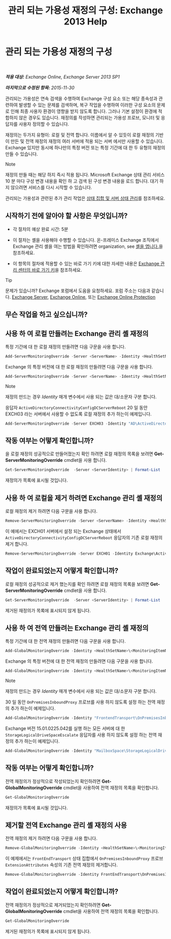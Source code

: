 ﻿---
title: '관리 되는 가용성 재정의 구성: Exchange 2013 Help'
TOCTitle: 관리 되는 가용성 재정의 구성
ms:assetid: c8f315b3-1d5e-4ad9-8bea-9c3a4a13ebfc
ms:mtpsurl: https://technet.microsoft.com/ko-kr/library/Dn482055(v=EXCHG.150)
ms:contentKeyID: 59890397
ms.date: 05/22/2018
mtps_version: v=EXCHG.150
ms.translationtype: MT
---

# 관리 되는 가용성 재정의 구성

 

_**적용 대상:** Exchange Online, Exchange Server 2013 SP1_

_**마지막으로 수정된 항목:** 2015-11-30_

관리되는 가용성은 연속 검색을 수행하여 Exchange 구성 요소 또는 해당 종속성과 관련하여 발생할 수 있는 문제를 검색하며, 복구 작업을 수행하여 이러한 구성 요소의 문제로 인해 최종 사용자 환경이 영향을 받지 않도록 합니다. 그러나 기본 설정이 환경에 적합하지 않은 경우도 있습니다. 재정의를 작성하면 관리되는 가용성 프로브, 모니터 및 응답자를 사용자 정의할 수 있습니다.

재정의는 두가지 유형이: 로컬 및 전역 합니다. 이름에서 알 수 있듯이 로컬 재정의 기반이 만든 및 전역 재정의 재정의 여러 서버에 적용 되는 서버 에서만 사용할 수 있습니다. Exchange 있지만 동시에 하나만의 특정 버전 또는 특정 기간에 대 한 두 유형의 재정의 만들 수 있습니다.


> [!NOTE]
> 재정의 만들 때는 해당 하지 즉시 적용 됩니다. Microsoft Exchange 상태 관리 서비스 10 분 마다 구성 변경 내용을 확인 하 고 검색 된 구성 변경 내용을 로드 합니다. 대기 하지 않으려면 서비스를 다시 시작할 수 있습니다.



관리되는 가용성과 관련된 추가 관리 작업은 [상태 집합 및 서버 상태 관리](manage-health-sets-and-server-health-exchange-2013-help.md)를 참조하세요.

## 시작하기 전에 알아야 할 사항은 무엇입니까?

  - 각 절차의 예상 완료 시간: 5분

  - 이 절차는 셸을 사용해야 수행할 수 있습니다. 온-프레미스 Exchange 조직에서 Exchange 관리 셸을 여는 방법을 확인하려면 organization, see [셸을 엽니다.](https://technet.microsoft.com/ko-kr/library/dd638134\(v=exchg.150\))을 참조하세요.

  - 이 항목의 절차에 적용할 수 있는 바로 가기 키에 대한 자세한 내용은 [Exchange 관리 센터의 바로 가기 키](keyboard-shortcuts-in-the-exchange-admin-center-exchange-online-protection-help.md)을 참조하세요.


> [!TIP]
> 문제가 있습니까? Exchange 포럼에서 도움을 요청하세요. 포럼 주소는 다음과 같습니다. <A href="https://go.microsoft.com/fwlink/p/?linkid=60612">Exchange Server</A>, <A href="https://go.microsoft.com/fwlink/p/?linkid=267542">Exchange Online</A>, 또는 <A href="https://go.microsoft.com/fwlink/p/?linkid=285351">Exchange Online Protection</A>



## 무슨 작업을 하고 싶으십니까?

## 사용 하 여 로컬 만들려는 Exchange 관리 셸 재정의

특정 기간에 대 한 로컬 재정의 만들려면 다음 구문을 사용 합니다.

```powershell
Add-ServerMonitoringOverride -Server <ServerName> -Identity <HealthSetName>\<MonitoringItemName>[\<TargetResource>] -ItemType <Probe | Monitor | Responder | Maintenance> -PropertyName <PropertyName> -PropertyValue <Value> -Duration <dd.hh:mm:ss>
```

Exchange 의 특정 버전에 대 한 로컬 재정의 만들려면 다음 구문을 사용 합니다.

```powershell
Add-ServerMonitoringOverride -Server <ServerName> -Identity <HealthSetName>\<MonitoringItemName>[\<TargetResource>] -ItemType <Probe | Monitor | Responder | Maintenance> -PropertyName <PropertyName> -PropertyValue <Value> -Version <15.01.xxxx.xxx>
```


> [!NOTE]
> 재정의 만드는 경우 <EM>Identity</EM> 매개 변수에서 사용 되는 값은 대/소문자 구분 합니다.



응답자 `ActiveDirectoryConnectivityConfigDCServerReboot` 20 일 동안 EXCH03 라는 서버에서 사용할 수 없도록 로컬 재정의 추가 하는이 예제입니다.

```powershell
Add-ServerMonitoringOverride -Server EXCH03 -Identity "AD\ActiveDirectoryConnectivityConfigDCServerReboot" -ItemType Responder -PropertyName Enabled -PropertyValue 0 -Duration 20.00:00:00
```

## 작동 여부는 어떻게 확인합니까?

을 로컬 재정의 성공적으로 만들어졌는지 확인 하려면 로컬 재정의 목록을 보려면 **Get-ServerMonitoringOverride** cmdlet을 사용 합니다.

```powershell
Get-ServerMonitoringOverride  -Server <ServerIdentity> | Format-List
```

재정의가 목록에 표시될 것입니다.

## 사용 하 여 로컬을 제거 하려면 Exchange 관리 셸 재정의

로컬 재정의 제거 하려면 다음 구문을 사용 합니다.

```powershell
Remove-ServerMonitoringOverride -Server <ServerName> -Identity <HealthSetName>\<MonitoringItemName>[\<TargetResource>] -ItemType <ExistingItemTypeValue> -PropertyName <PropertytoRemove>
```

이 예에서는 EXCH01 서버에서 설정 되는 Exchange 상태에서 `ActiveDirectoryConnectivityConfigDCServerReboot` 응답자의 기존 로컬 재정의 제거 합니다.

```powershell
Remove-ServerMonitoringOverride -Server EXCH01 -Identity Exchange\ActiveDirectoryConnectivityConfigDCServerReboot -ItemType Responder -PropertyName Enabled
```

## 작업이 완료되었는지 어떻게 확인합니까?

로컬 재정의 성공적으로 제거 했는지를 확인 하려면 로컬 재정의 목록을 보려면 **Get-ServerMonitoringOverride** cmdlet을 사용 합니다.

```powershell
Get-ServerMonitoringOverride  -Server <ServerIdentity> | Format-List
```

제거된 재정의가 목록에 표시되지 않게 됩니다.

## 사용 하 여 전역 만들려는 Exchange 관리 셸 재정의

특정 기간에 대 한 전역 재정의 만들려면 다음 구문을 사용 합니다.

```powershell
Add-GlobalMonitoringOverride -Identity <HealthSetName>\<MonitoringItemName>[\<TargetResource>] -ItemType <Probe | Monitor | Responder | Maintenance> -PropertyName <PropertytoOverride> -PropertyValue <NewPropertyValue> -Duration <dd.hh:mm:ss>
```

Exchange 의 특정 버전에 대 한 전역 재정의 만들려면 다음 구문을 사용 합니다.

```powershell
Add-GlobalMonitoringOverride -Identity <HealthSetName>\<MonitoringItemName>[\<TargetResource>] -ItemType <Probe | Monitor | Responder | Maintenance> -PropertyName <PropertytoOverride> -PropertyValue <NewPropertyValue> -ApplyVersion <15.01.xxxx.xxx>
```


> [!NOTE]
> 재정의 만드는 경우 <EM>Identity</EM> 매개 변수에서 사용 되는 값은 대/소문자 구분 합니다.



30 일 동안 `OnPremisesInboundProxy` 프로브를 사용 하지 않도록 설정 하는 전역 재정의 추가 하는이 예제입니다.

```powershell
Add-GlobalMonitoringOverride -Identity "FrontendTransport\OnPremisesInboundProxy" -ItemType Probe -PropertyName Enabled -PropertyValue 0 -Duration 30.00:00:00
```

Exchange 버전 15.01.0225.042를 실행 하는 모든 서버에 대 한 `StorageLogicalDriveSpaceEscalate` 응답자를 사용 하지 않도록 설정 하는 전역 재정의 추가 하는이 예제입니다.

```powershell
Add-GlobalMonitoringOverride -Identity "MailboxSpace\StorageLogicalDriveSpaceEscalate" -PropertyName Enabled -PropertyValue 0 -ItemType Responder -ApplyVersion "15.01.0225.042"
```

## 작동 여부는 어떻게 확인합니까?

전역 재정의가 정상적으로 작성되었는지 확인하려면 **Get-GlobalMonitoringOverride** cmdlet을 사용하여 전역 재정의 목록을 확인합니다.

```powershell
Get-GlobalMonitoringOverride
```

재정의가 목록에 표시될 것입니다.

## 제거할 전역 Exchange 관리 셸 재정의 사용

전역 재정의 제거 하려면 다음 구문을 사용 합니다.

```powershell
Remove-GlobalMonitoringOverride -Identity <HealthSetName>\<MonitoringItemName>[\<TargetResource>] -ItemType <ExistingItemTypeValue> -PropertyName <OverriddenProperty>
```

이 예제에서는 `FrontEndTransport` 상태 집합에서 `OnPremisesInboundProxy` 프로브 `ExtensionAttributes` 속성의 기존 전역 재정의 제거합니다.

```powershell
Remove-GlobalMonitoringOverride -Identity FrontEndTransport\OnPremisesInboundProxy -ItemType Probe -PropertyName ExtensionAttributes
```

## 작업이 완료되었는지 어떻게 확인합니까?

전역 재정의가 정상적으로 제거되었는지 확인하려면 **Get-GlobalMonitoringOverride** cmdlet을 사용하여 전역 재정의 목록을 확인합니다.

```powershell
Get-GlobalMonitoringOverride
```

제거된 재정의가 목록에 표시되지 않게 됩니다.


